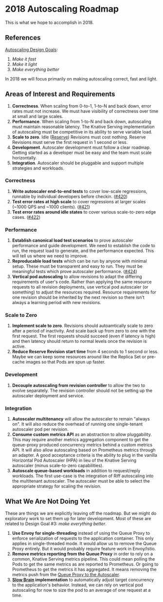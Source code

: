 # 2018 Autoscaling Roadmap

This is what we hope to accomplish in 2018.

## References

[Autoscaling Design Goals](README.md#design-goals):

1. _Make it fast_
2. _Make it light_
3. _Make everything better_

In 2018 we will focus primarily on making autoscaling correct, fast and light.

## Areas of Interest and Requirements

1. **Correctness**. When scaling from 0-to-1, 1-to-N and back down, error rates
   must not increase. We must have visibility of correctness over time at small
   and large scales.
2. **Performance**. When scaling from 1-to-N and back down, autoscaling must
   maintain reasonable latency. The Knative Serving implementation of
   autoscaling must be competitive in its ability to serve variable load.
3. **Scale to zero**. Idle ([Reserve](README.md#behavior)) Revisions must cost
   nothing. Reserve Revisions must serve the first request in 1 second or less.
4. **Development**. Autoscaler development must follow a clear roadmap. Getting
   started as a developer must be easy and the team must scale horizontally.
5. **Integration**. Autoscaler should be pluggable and support multiple
   strategies and workloads.

### Correctness

1. **Write autoscaler end-to-end tests** to cover low-scale regressions,
   runnable by individual developers before checkin.
   ([#420](https://github.com/knative/serving/issues/420))
2. **Test error rates at high scale** to cover regressions at larger scales
   (~1000 QPS and ~1000 clients).
   ([#421](https://github.com/knative/serving/issues/421))
3. **Test error rates around idle states** to cover various scale-to-zero edge
   cases. ([#422](https://github.com/knative/serving/issues/422))

### Performance

1. **Establish canonical load test scenarios** to prove autoscaler performance
   and guide development. We need to establish the code to run, the request load
   to generate, and the performance expected. This will tell us where we need to
   improve.
2. **Reproducable load tests** which can be run by anyone with minimal setup.
   These must be transparent and easy to run. They must be meaningful tests
   which prove autoscaler performance.
   ([#424](https://github.com/knative/serving/pull/424))
3. **Vertical pod autoscaling** to allow revisions to adapt the differing
   requirements of user's code. Rather than applying the same resource requests
   to all revision deployments, use vertical pod autoscaler (or something) to
   adjust the resources required. Resource requirements for one revision should
   be inherited by the next revision so there isn't always a learning period
   with new revisions.

### Scale to Zero

1. **Implement scale to zero**. Revisions should autoamtically scale to zero
   after a period of inactivity. And scale back up from zero to one with the
   first request. The first requests should succeed (even if latency is high)
   and then latency should return to normal levels once the revision is active.
2. **Reduce Reserve Revision start time** from 4 seconds to 1 second or less.
   Maybe we can keep some resources around like the Replica Set or pre-cache
   images so that Pods are spun up faster.

### Development

1. **Decouple autoscaling from revision controller** to allow the two to evolve
   separately. The revision controller should not be setting up the autoscaler
   deployment and service.

### Integration

1. **Autoscaler multitenancy** will allow the autoscaler to remain "always on".
   It will also reduce the overhead of running one single-tenant autoscaler pod
   per revision.
2. **Consume custom metrics API** as an abstraction to allow pluggability. This
   may require another metrics aggregation component to get the queue-proxy
   produced concurrency metrics behind a custom metrics API. It will also allow
   autoscaling based on Prometheus metrics through an adapter. A good acceptance
   criteria is the ability to plug in the vanilla Horizontal Pod Autoscaler
   (HPA) in lieu of the Knative Serving autoscaler (minus scale-to-zero
   capabilities).
3. **Autoscale queue-based workloads** in addition to request/reply workloads.
   The first use-case is the integration of Riff autoscaling into the
   multitenant autoscaler. The autoscaler must be able to select the appropriate
   strategy for scaling the revision.

## What We Are Not Doing Yet

These are things we are explicitly leaving off the roadmap. But we might do
exploratory work to set them up for later development. Most of these are related
to Design Goal #3: _make everything better_.

1. **Use Envoy for single-threading** instead of using the Queue Proxy to
   enforce serialization of requests to the application container. This only
   applies in single-threaded mode. It would allow us to remove the Queue Proxy
   entirely. But it would probably require feature work in Envoy/Istio.
2. **Remove metrics reporting from the Queue Proxy** in order to rely on a
   common, Knative Serving metrics pipeline. This could mean polling the Pods to
   get the same metrics as are reported to Prometheus. Or going to Prometheus to
   get the metrics it has aggregated. It means removing the metrics push from
   the [Queue Proxy to the Autoscaler](README.md#context).
3. **[Slow Brain](README.md#slow-brain--fast-brain) implementation** to
   automatically adjust target concurrency to the application's behavior.
   Instead, we can rely on vertical pod autoscaling for now to size the pod to
   an average of one request at a time.
